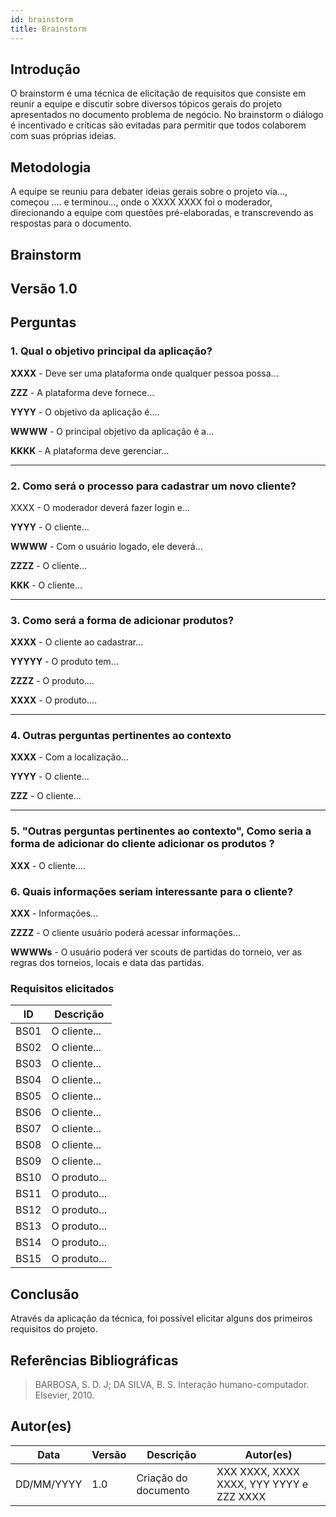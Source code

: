 ```yaml
---
id: brainstorm
title: Brainstorm
---
```

 
## Introdução

O brainstorm é uma técnica de elicitação de requisitos que consiste em reunir a equipe e discutir sobre diversos tópicos gerais do projeto apresentados no documento problema de negócio. No brainstorm o diálogo é incentivado e críticas são evitadas para permitir que todos colaborem com suas próprias ideias.

## Metodologia

A equipe se reuniu para debater ideias gerais sobre o projeto via..., começou .... e terminou..., onde o XXXX XXXX foi o moderador, direcionando a equipe com questões pré-elaboradas, e transcrevendo as respostas para o documento.

## Brainstorm

## Versão 1.0

## Perguntas

### 1. Qual o objetivo principal da aplicação?

**XXXX** - Deve ser uma plataforma onde qualquer pessoa possa...

**ZZZ** - A plataforma deve fornece...

**YYYY** - O objetivo da aplicação é....

**WWWW** - O principal objetivo da aplicação é a...

**KKKK** - A plataforma deve gerenciar...

---

### 2. Como será o processo para cadastrar um novo cliente?

XXXX - O moderador deverá fazer login e...

**YYYY** - O cliente...

**WWWW** - Com o usuário logado, ele deverá...

**ZZZZ** - O cliente...

**KKK** - O cliente...

---

### 3. Como será a forma de adicionar produtos?

**XXXX** - O cliente ao cadastrar...

**YYYYY** - O produto tem...

**ZZZZ** - O produto....

**XXXX** - O produto....

---

### 4. Outras perguntas pertinentes ao contexto

**XXXX** - Com a localização...

**YYYY** - O cliente...

**ZZZ** - O cliente...

---

### 5. "Outras perguntas pertinentes ao contexto", Como seria a forma de adicionar do cliente adicionar os produtos ?

**XXX** - O cliente....

### 6. Quais informações seriam interessante para o cliente?

   **XXX** - Informações...

   **ZZZZ** - O cliente usuário poderá acessar informações...

   **WWWWs** - O usuário poderá ver scouts de partidas do torneio, ver as regras dos torneios, locais e data das partidas.

### Requisitos elicitados

|ID|Descrição|
|----|-------------|
|BS01| O cliente...|
|BS02| O cliente...|
|BS03| O cliente...|
|BS04| O cliente...|
|BS05| O cliente...|
|BS06| O cliente...|
|BS07| O cliente...|
|BS08| O cliente...|
|BS09| O cliente...|
|BS10| O produto...|
|BS11| O produto...|
|BS12| O produto...|
|BS13| O produto...|
|BS14| O produto...|
|BS15| O produto...|

## Conclusão

Através da aplicação da técnica, foi possível elicitar alguns dos primeiros requisitos do projeto.

## Referências Bibliográficas

> BARBOSA, S. D. J; DA SILVA, B. S. Interação humano-computador. Elsevier, 2010.

## Autor(es)

| Data | Versão | Descrição | Autor(es) |
| -- | -- | -- | -- |
| DD/MM/YYYY | 1.0 | Criação do documento | XXX XXXX, XXXX XXXX, YYY YYYY e ZZZ XXXX |
